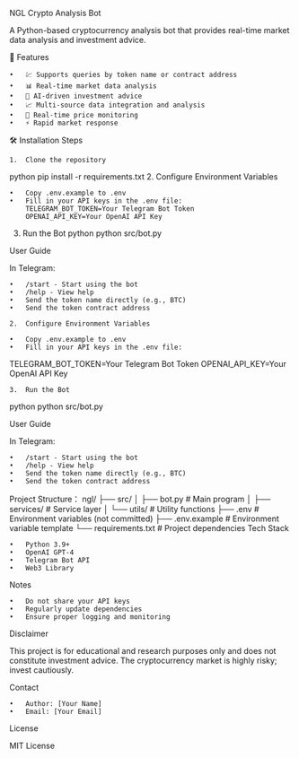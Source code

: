 NGL Crypto Analysis Bot

A Python-based cryptocurrency analysis bot that provides real-time market data analysis and investment advice.

🚀 Features

	•	💹 Supports queries by token name or contract address
	•	📊 Real-time market data analysis
	•	🤖 AI-driven investment advice
	•	📈 Multi-source data integration and analysis
	•	🔄 Real-time price monitoring
	•	⚡️ Rapid market response

🛠 Installation Steps

	1.	Clone the repository
python
pip install -r requirements.txt
	2.	Configure Environment Variables

	•	Copy .env.example to .env
	•	Fill in your API keys in the .env file:
 		TELEGRAM_BOT_TOKEN=Your Telegram Bot Token
		OPENAI_API_KEY=Your OpenAI API Key

3.	Run the Bot
python
python src/bot.py

User Guide

In Telegram:

	•	/start - Start using the bot
	•	/help - View help
	•	Send the token name directly (e.g., BTC)
	•	Send the token contract address

	2.	Configure Environment Variables

	•	Copy .env.example to .env
	•	Fill in your API keys in the .env file:

TELEGRAM_BOT_TOKEN=Your Telegram Bot Token
OPENAI_API_KEY=Your OpenAI API Key



	3.	Run the Bot
python
python src/bot.py

User Guide

In Telegram:

	•	/start - Start using the bot
	•	/help - View help
	•	Send the token name directly (e.g., BTC)
	•	Send the token contract address

Project Structure：
ngl/
├── src/
│   ├── bot.py # Main program
│   ├── services/ # Service layer
│   └── utils/ # Utility functions
├── .env # Environment variables (not committed)
├── .env.example # Environment variable template
└── requirements.txt # Project dependencies
Tech Stack

	•	Python 3.9+
	•	OpenAI GPT-4
	•	Telegram Bot API
	•	Web3 Library

Notes

	•	Do not share your API keys
	•	Regularly update dependencies
	•	Ensure proper logging and monitoring

Disclaimer

This project is for educational and research purposes only and does not constitute investment advice. The cryptocurrency market is highly risky; invest cautiously.

Contact

	•	Author: [Your Name]
	•	Email: [Your Email]

License

MIT License

